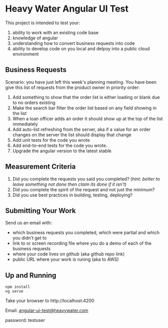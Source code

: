 # Heavy Water Angular UI Test

This project is intended to test your:
  1. ability to work with an existing code base
  1. knowledge of angular
  1. understanding how to convert business requests into code
  1. ability to develop code on you local and delpoy into a public cloud environment


## Business Requests

Scenario: you have just left this week's planning meeting. You have been give this list of requests from the product owner in priority order:

  1. Add something to show that the order list is either loading or blank due to no orders existing
  1. Make the search bar filter the order list based on any field showing in the list
  1. When a loan officer adds an order it should show up at the top of the list immediately
  1. Add auto-list refreshing from the server, aka if a value for an order changes on the server the list should display that change 
  1. Add unit tests for the code you wrote
  1. Add end-to-end tests for the code you wrote.
  1. Upgrade the angular version to the latest stable


## Measurement Criteria

  1. Did you complete the requests you said you completed? (*hint: better to leave something not done then claim its done if it isn't*)
  1. Did you complete the spirit of the request and not just the minimum?
  1. Did you use best practices in building, testing, deploying?
  

## Submitting Your Work

Send us an email with:

* which business requests you completed, which were partial and which you didn't get to
* link to or screen recording file where you do a demo of each of the business requests
* where your code lives on github (aka github repo link)
* public URL where your work is runing (aka to AWS)


## Up and Running

```
npm install
ng serve
```

Take your browser to http://localhost:4200

Email: angular-ui-test@heavywater.com

password: testuser

